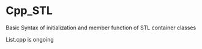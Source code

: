 # Cpp_STL
Basic Syntax of initialization and member function of STL container classes

List.cpp is ongoing

